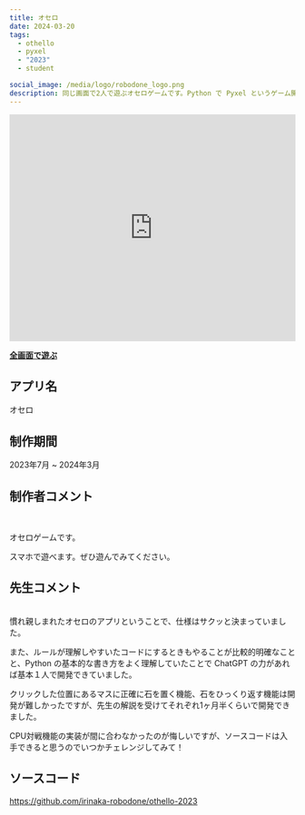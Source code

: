 ```yaml
---
title: オセロ
date: 2024-03-20
tags:
  - othello
  - pyxel
  - "2023"
  - student

social_image: /media/logo/robodone_logo.png
description: 同じ画面で2人で遊ぶオセロゲームです。Python で Pyxel というゲーム開発エンジンを使って開発しました。スマートフォンで遊べます。
---
```


<iframe src="https://irinaka-robodone.github.io/othello-2023/othello-2023" width="100%" height="400px" frameborder="0" scrolling="no"></iframe>

<b>[全画面で遊ぶ](https://irinaka-robodone.github.io/othello-2023/othello-2023)</b>

## アプリ名
オセロ

## 制作期間
2023年7月 ~ 2024年3月

## 制作者コメント
<br>

オセロゲームです。

スマホで遊べます。ぜひ遊んでみてください。

## 先生コメント
<br>
慣れ親しまれたオセロのアプリということで、仕様はサクッと決まっていました。

また、ルールが理解しやすいたコードにするときもやることが比較的明確なことと、Python の基本的な書き方をよく理解していたことで ChatGPT の力があれば基本１人で開発できていました。

クリックした位置にあるマスに正確に石を置く機能、石をひっくり返す機能は開発が難しかったですが、先生の解説を受けてそれぞれ1ヶ月半くらいで開発できました。

CPU対戦機能の実装が間に合わなかったのが悔しいですが、ソースコードは入手できると思うのでいつかチェレンジしてみて！

## ソースコード
https://github.com/irinaka-robodone/othello-2023
